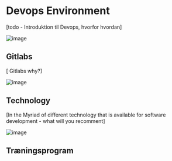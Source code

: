 # Devops Environment

[todo - Introduktion til Devops, hvorfor hvordan]

![image](https://github.com/AARHUS-TECH/KubernetesServer/assets/44589560/d4b1d6c0-a1eb-49bb-9c6e-19feb58a8907)

## Gitlabs
[ Gitlabs why?]

![image](https://github.com/AARHUS-TECH/KubernetesServer/assets/44589560/935cb334-b098-4635-806c-a34bf3ec11d7)

## Technology
[In the Myriad of different technology that is available for software development - what will you recomment]

![image](https://github.com/AARHUS-TECH/KubernetesServer/assets/44589560/612b347f-cd32-40ee-b7af-2cb16f9d0eb6)


## Træningsprogram
